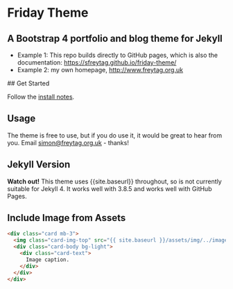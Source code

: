 # Friday Theme

## A Bootstrap 4 portfolio and blog theme for Jekyll

- Example 1: This repo builds directly to GitHub pages, which is also the documentation: https://sfreytag.github.io/friday-theme/
- Example 2: my own homepage, http://www.freytag.org.uk

## Get Started

Follow the [install notes](https://sfreytag.github.io/friday-theme/projects/install.html).

## Usage

The theme is free to use, but if you do use it, it would be great to hear from you. Email simon@freytag.org.uk - thanks!

## Jekyll Version

**Watch out!** This theme uses {{site.baseurl}} throughout, so is not currently suitable for Jekyll 4. It works well with 3.8.5 and works well with GitHub Pages.

## Include Image from Assets

```html
<div class="card mb-3">
  <img class="card-img-top" src="{{ site.baseurl }}/assets/img/../image.png" />
  <div class="card-body bg-light">
    <div class="card-text">
      Image caption.
    </div>
  </div>
</div>
```

